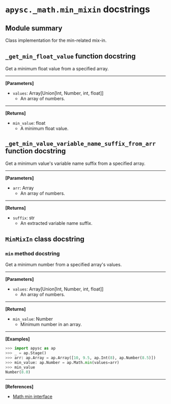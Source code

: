# `apysc._math.min_mixin` docstrings

## Module summary

Class implementation for the min-related mix-in.

## `_get_min_float_value` function docstring

Get a minimum float value from a specified array.<hr>

**[Parameters]**

- `values`: Array[Union[Int, Number, int, float]]
  - An array of numbers.

<hr>

**[Returns]**

- `min_value`: float
  - A minimum float value.

## `_get_min_value_variable_name_suffix_from_arr` function docstring

Get a minimum value's variable name suffix from a specified array.<hr>

**[Parameters]**

- `arr`: Array
  - An array of numbers.

<hr>

**[Returns]**

- `suffix`: str
  - An extracted variable name suffix.

## `MinMixIn` class docstring

### `min` method docstring

Get a minimum number from a specified array's values.<hr>

**[Parameters]**

- `values`: Array[Union[Int, Number, int, float]]
  - An array of numbers.

<hr>

**[Returns]**

- `min_value`: Number
  - Minimum number in an array.

<hr>

**[Examples]**

```py
>>> import apysc as ap
>>> _ = ap.Stage()
>>> arr: ap.Array = ap.Array([10, 9.5, ap.Int(8), ap.Number(8.5)])
>>> min_value: ap.Number = ap.Math.min(values=arr)
>>> min_value
Number(8.0)
```

<hr>

**[References]**

- [Math min interface](https://simon-ritchie.github.io/apysc/en/math_min.html)
